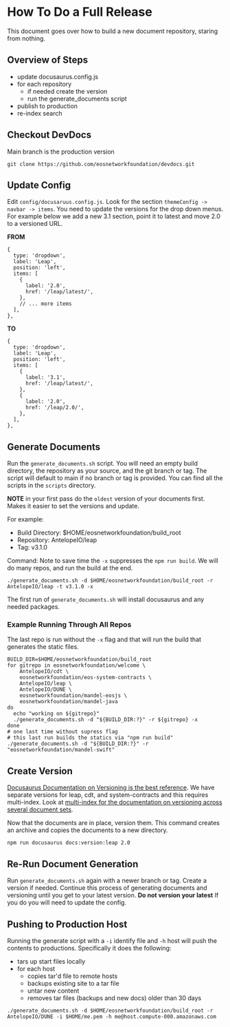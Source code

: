 # How To Do a Full Release

This document goes over how to build a new document repository, staring from nothing.

## Overview of Steps

- update docusaurus.config.js
- for each repository
   - if needed create the version
   - run the generate_documents script
- publish to production
- re-index search

## Checkout DevDocs  
Main branch is the production version
```
git clone https://github.com/eosnetworkfoundation/devdocs.git
```

## Update Config

Edit `config/docusaruus.config.js`. Look for the section `themeConfig -> navbar -> items`. You need to update the versions for the drop down menus. For example below we add a new 3.1 section, point it to latest and move 2.0 to a versioned URL.

**FROM**
```
{
  type: 'dropdown',
  label: 'Leap',
  position: 'left',
  items: [
    {
      label: '2.0',
      href: '/leap/latest/',
    },
    // ... more items
  ],
},
```
**TO**
```
{
  type: 'dropdown',
  label: 'Leap',
  position: 'left',
  items: [
    {
      label: '3.1',
      href: '/leap/latest/',
    },
    {
      label: '2.0',
      href: '/leap/2.0/',
    },
  ],
},
```

## Generate Documents

Run the `generate_documents.sh` script. You will need an empty build directory, the repository as your source, and the git branch or tag. The script will default to main if no branch or tag is provided. You can find all the scripts in the `scripts` directory.

**NOTE** in your first pass do the `oldest` version of your documents first. Makes it easier to set the versions and update.

For example:
- Build Directory: $HOME/eosnetworkfoundation/build_root
- Repository: AntelopeIO/leap
- Tag: v3.1.0

Command: Note to save time the `-x` suppresses the `npm run build`. We will do many repos, and run the build at the end.
```
./generate_documents.sh -d $HOME/eosnetworkfoundation/build_root -r AntelopeIO/leap -t v3.1.0 -x
```

The first run of `generate_documents.sh` will install docusaurus and any needed packages.

### Example Running Through All Repos

The last repo is run without the `-x` flag and that will run the build that generates the static files.
```
BUILD_DIR=$HOME/eosnetworkfoundation/build_root
for gitrepo in eosnetworkfoundation/welcome \
    AntelopeIO/cdt \
    eosnetworkfoundation/eos-system-contracts \
    AntelopeIO/leap \
    AntelopeIO/DUNE \
    eosnetworkfoundation/mandel-eosjs \
    eosnetworkfoundation/mandel-java
do
  echo "working on ${gitrepo}"
  ./generate_documents.sh -d "${BUILD_DIR:?}" -r ${gitrepo} -x
done
# one last time without supress flag
# this last run builds the statics via "npm run build"
./generate_documents.sh -d "${BUILD_DIR:?}" -r "eosnetworkfoundation/mandel-swift"
```

## Create Version

[Docusaurus Documentation on Versioning is the best reference](https://docusaurus.io/docs/versioning). We have separate versions for leap, cdt, and system-contracts and this requires multi-index. Look at [multi-index for the documentation on versioning across several document sets](https://docusaurus.io/docs/docs-multi-instance#tagging-new-versions).

Now that the documents are in place, version them. This command creates an archive and copies the documents to a new directory.
```
npm run docusaurus docs:version:leap 2.0
```

## Re-Run Document Generation

Run `generate_documents.sh` again with a newer branch or tag. Create a version if needed. Continue this process of generating documents and versioning until you get to your latest version. **Do not version your latest** If you do you will need to update the config.

## Pushing to Production Host

Running the generate script with a `-i` identify file and `-h` host will push the contents to productions. Specifically it does the following:
- tars up start files locally
- for each host
   - copies tar'd file to remote hosts
   - backups existing site to a tar file
   - untar new content
   - removes tar files (backups and new docs) older than 30 days 


```
./generate_documents.sh -d $HOME/eosnetworkfoundation/build_root -r AntelopeIO/DUNE -i $HOME/me.pem -h me@host.compute-000.amazonaws.com
```
